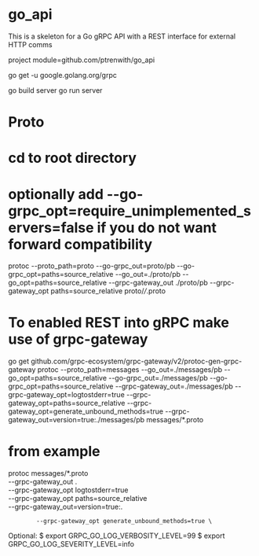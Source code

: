 # go_api

This is a skeleton for a Go gRPC API with a REST interface for external HTTP comms

project module=github.com/ptrenwith/go_api

go get -u google.golang.org/grpc

go build server
go run server

# Proto
# cd to root directory
# optionally add --go-grpc_opt=require_unimplemented_servers=false if you do not want forward compatibility
protoc --proto_path=proto --go-grpc_out=proto/pb --go-grpc_opt=paths=source_relative --go_out=./proto/pb --go_opt=paths=source_relative --grpc-gateway_out ./proto/pb --grpc-gateway_opt paths=source_relative proto/*/*.proto 

# To enabled REST into gRPC make use of grpc-gateway
go get github.com/grpc-ecosystem/grpc-gateway/v2/protoc-gen-grpc-gateway
protoc --proto_path=messages --go_out=./messages/pb --go_opt=paths=source_relative --go-grpc_out=./messages/pb --go-grpc_opt=paths=source_relative --grpc-gateway_out=./messages/pb --grpc-gateway_opt=logtostderr=true --grpc-gateway_opt=paths=source_relative --grpc-gateway_opt=generate_unbound_methods=true --grpc-gateway_out=version=true:./messages/pb messages/*.proto

# from example
protoc messages/*.proto \
            --grpc-gateway_out . \
            --grpc-gateway_opt logtostderr=true \
            --grpc-gateway_opt paths=source_relative \
            --grpc-gateway_out=version=true:.

            --grpc-gateway_opt generate_unbound_methods=true \

Optional: 
$ export GRPC_GO_LOG_VERBOSITY_LEVEL=99
$ export GRPC_GO_LOG_SEVERITY_LEVEL=info
